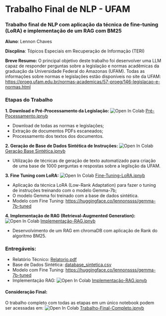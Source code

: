 # Trabalho Final de NLP - UFAM
### Trabalho final de NLP com aplicação da técnica de fine-tuning (LoRA) e implementação de um RAG com BM25

**Aluno**: Lennon Chaves

**Discplina**: Tópicos Especiais em Recuperação de Informação (TERI)

**Breve Resumo:** O principal objetivo deste trabalho foi desenvolver uma LLM capaz de responder perguntas sobre a legislação e normas acadêmicas da graduação da Universidade Federal do Amazonas (UFAM). Todas as informações sobre normas e legislações estão disponíveis no site da UFAM: https://proeg.ufam.edu.br/normas-academicas/57-proeg/146-legislacao-e-normas.html

### Etapas do Trabalho

**1. Download e Pré-Processamento da Legislação:** ![Open In Colab](https://colab.research.google.com/assets/colab-badge.svg) [Pré-Pocessamento.ipnyb](https://colab.research.google.com/github/lennonchaves/llm-fine-tuning-rag/blob/main/TPFinal_Lennon_Chaves_Etapa_Parte1_Parte2.ipynb)
- Download de todas as normas e legislações;
- Extração de documentos PDFs escaneados;
- Processamento dos textos dos documentos.
  
**2. Geração de Base de Dados Sintética de Instruções:** ![Open In Colab](https://colab.research.google.com/assets/colab-badge.svg) [Geração Base Sintética.ipnyb](https://colab.research.google.com/github/lennonchaves/llm-fine-tuning-rag/blob/main/TPFinal_Lennon_Chaves_Etapa_Parte1_Parte2.ipynb)
- Utilização de técnicas de geração de texto automatizado para criação de uma base de 1000 perguntas e respostas sobre a legilsção da UFAM.

**3. Fine Tuning com LoRA:** ![Open In Colab](https://colab.research.google.com/assets/colab-badge.svg) [Fine-Tuning-LoRA.ipnyb](https://colab.research.google.com/github/lennonchaves/llm-fine-tuning-rag/blob/main/TPFinal_Lennon_Chaves_Etapa_Parte3.ipynb)
- Aplicação da técnica LoRA (Low-Rank Adaptation) para fazer o tuning de instruções treinando com o modelo Gemma-7b;
- O modelo Gemma foi treinado com a base de dados sintética.
- Modelo com Fine Tuning: https://huggingface.co/lennonssss/gemma-7b-tuned 

**4. Implementação de RAG (Retrieval-Augmented Generation):** ![Open In Colab](https://colab.research.google.com/assets/colab-badge.svg) [Implementação-RAG.ipnyb](https://colab.research.google.com/github/lennonchaves/llm-fine-tuning-rag/blob/main/TPFinal_Lennon_Chaves_Etapa_Parte4.ipynb)
- Desenvolvimento de um RAG em chromaDB com aplicação de Rank do algoritmo BM25. 

### Entregáveis:
- Relatório Técnico: [Relatorio.pdf](https://github.com/lennonchaves/llm-fine-tuning-rag/blob/main/TrabFinal_NLP_Lennon_Chaves_Relatorio.pdf)
- Base de Dados Sintética: [database_sintetica.csv](https://github.com/lennonchaves/llm-fine-tuning-rag/blob/main/database_sintetica.csv)
- Modelo com Fine Tuning: https://huggingface.co/lennonssss/gemma-7b-tuned
- Implementação RAG: ![Open In Colab](https://colab.research.google.com/assets/colab-badge.svg) [Implementação-RAG.ipnyb](https://colab.research.google.com/github/lennonchaves/llm-fine-tuning-rag/blob/main/TPFinal_Lennon_Chaves_Etapa_Parte4.ipynb)




#### Consideração Final:
O trabalho completo com todas as etapas em um único notebook podem ser acessadas em: ![Open In Colab](https://colab.research.google.com/assets/colab-badge.svg) [Trabalho-Final-Completo.ipnyb](https://colab.research.google.com/github/lennonchaves/llm-fine-tuning-rag/blob/main/TPFinal_Lennon_Chaves_Completo.ipynb)

